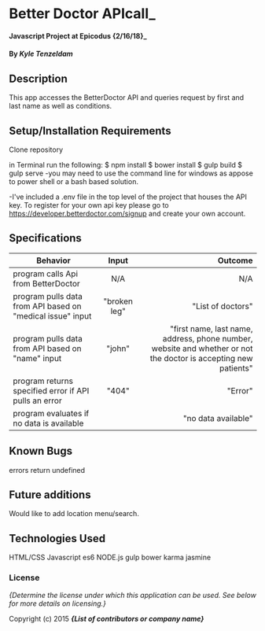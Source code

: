 # Better Doctor APIcall_

#### Javascript Project at Epicodus {2/16/18}_


#### By _**Kyle Tenzeldam**_


## Description
This app accesses the BetterDoctor API and queries request by first and last name as well as conditions.
## Setup/Installation Requirements

Clone repository

in Terminal run the following:
 $ npm install
 $ bower install
 $ gulp build
 $ gulp serve
-you may need to use the command line for windows as appose to power shell or a bash based solution.

-I've included a .env file in the top level of the project that houses the API key. To register for your own api key please go to https://developer.betterdoctor.com/signup and create your own account. 
## Specifications

| Behavior        | Input           | Outcome  |
| ------------- |:-------------:| -----:|
| program calls Api from BetterDoctor  | N/A | N/A |
| program pulls data from API based on "medical issue" input | "broken leg" | "List of doctors" |
| program pulls data from API based on "name" input | "john" | "first name, last name, address, phone number, website and whether or not the doctor is accepting new patients" |
| program returns specified error if API pulls an error | "404" | "Error" |
| program evaluates if no data is available  |  | "no data available" |


## Known Bugs
errors return undefined
## Future additions
Would like to add location menu/search.
## Technologies Used

HTML/CSS
Javascript es6
NODE.js
gulp
bower
karma
jasmine
### License

*{Determine the license under which this application can be used.  See below for more details on licensing.}*

Copyright (c) 2015 **_{List of contributors or company name}_**
